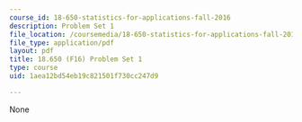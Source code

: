 ```yaml
---
course_id: 18-650-statistics-for-applications-fall-2016
description: Problem Set 1
file_location: /coursemedia/18-650-statistics-for-applications-fall-2016/1aea12bd54eb19c821501f730cc247d9_MIT18_650F16_PSet1.pdf
file_type: application/pdf
layout: pdf
title: 18.650 (F16) Problem Set 1
type: course
uid: 1aea12bd54eb19c821501f730cc247d9

---
```

None